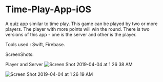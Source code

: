 # Time-Play-App-iOS

A quiz app similar to time play. This game can be played by two or more players. 
The player with more points will win the round.
There is two versions of this app - one is the server and other is the player.


Tools used :
Swift,
Firebase.


ScreenShots:

Player and Server
![Screen Shot 2019-04-04 at 1 26 38 AM](https://user-images.githubusercontent.com/25814205/55531548-dae4c200-5678-11e9-8e57-80b24712ace7.png)

![Screen Shot 2019-04-04 at 1 26 19 AM](https://user-images.githubusercontent.com/25814205/55531549-dae4c200-5678-11e9-92ee-5e43211b3405.png)
